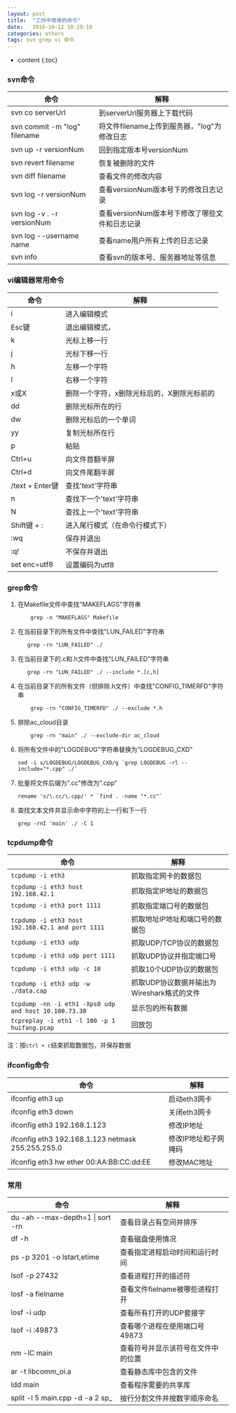 ```yaml
---
layout: post
title:  "工作中常用的命令"
date:   2016-10-12 10:20:10
categories: others
tags: svn grep vi 命令
---
```


* content
{:toc}

### svn命令


命令|解释
---|---
svn co serverUrl | 到serverUrl服务器上下载代码
svn commit -m "log" filename | 将文件filename上传到服务器，"log"为修改日志
svn up -r versionNum | 回到指定版本号versionNum
svn revert filename | 恢复被删除的文件
svn diff filename | 查看文件的修改内容
svn log -r versionNum | 查看versionNum版本号下的修改日志记录
svn log -v . -r versionNum | 查看versionNum版本号下修改了哪些文件和日志记录
svn log --username name | 查看name用户所有上传的日志记录
svn info | 查看svn的版本号、服务器地址等信息

### vi编辑器常用命令

命令|解释
---|---
i | 进入编辑模式
Esc键 | 退出编辑模式，
k | 光标上移一行
j | 光标下移一行 
h | 左移一个字符
l | 右移一个字符
x或X | 删除一个字符，x删除光标后的，X删除光标前的 
dd | 删除光标所在的行
dw | 删除光标后的一个单词
yy | 复制光标所在行
p | 粘贴
Ctrl+u | 向文件首翻半屏 
Ctrl+d | 向文件尾翻半屏 
/text + Enter键 | 查找'text'字符串
n | 查找下一个'text'字符串
N | 查找上一个'text'字符串
Shift键 + : | 进入尾行模式（在命令行模式下）
:wq | 保存并退出
:q! | 不保存并退出
set enc=utf8 | 设置编码为utf8


### grep命令

1. 在Makefile文件中查找"MAKEFLAGS"字符串

    ```
        grep -n "MAKEFLAGS" Makefile
    ```

2. 在当前目录下的所有文件中查找"LUN_FAILED"字符串

    ```
	   grep -rn "LUN_FAILED" ./
    ```

3. 在当前目录下的.c和.h文件中查找"LUN_FAILED"字符串

    ```
	   grep -rn "LUN_FAILED" ./ --include *.[c,h]
    ```

4. 在当前目录下的所有文件（但排除.h文件）中查找"CONFIG_TIMERFD"字符串

    ```
        grep -rn "CONFIG_TIMERFD" ./ --exclude *.h
    ```

5. 排除ac_cloud目录

    ```
        grep -rn "main" ./ --exclude-dir ac_cloud
    ```

6. 将所有文件中的"LOGDEBUG"字符串替换为"LOGDEBUG_CXD"

    ```
    sed -i s/LOGDEBUG/LOGDEBUG_CXD/g `grep LOGDEBUG -rl --include="*.cpp" ./`
    ```

7. 批量将文件后缀为".cc"修改为".cpp"

    ```
    rename 's/\.cc/\.cpp/' * `find . -name "*.cc"`
    ```

8. 查找文本文件并显示命中字符的上一行和下一行

    ```
    grep -rnI 'main' ./ -C 1
    ```

### tcpdump命令

命令|解释
---|---
`tcpdump -i eth3` | 抓取指定网卡的数据包
`tcpdump -i eth3 host 192.168.42.1` | 抓取指定IP地址的数据包
`tcpdump -i eth3 port 1111` | 抓取指定端口号的数据包
`tcpdump -i eth3 host 192.168.42.1 and port 1111` | 抓取地址IP地址和端口号的数据包
`tcpdump -i eth3 udp`  | 抓取UDP/TCP协议的数据包
`tcpdump -i eth3 udp port 1111` | 抓取UDP协议并指定端口号
`tcpdump -i eth3 udp -c 10` | 抓取10个UDP协议的数据包
`tcpdump -i eth3 udp -w ./data.cap` | 抓取UDP协议数据并输出为Wireshark格式的文件  
`tcpdump -nn -i eth1 -Xps0 udp and host 10.100.73.38` | 显示包的所有数据
`tcpreplay -i eth1 -l 100 -p 1 huifang.pcap` | 回放包

注：按`ctrl + c`结束抓取数据包，并保存数据

### ifconfig命令

命令|解释
---|---
ifconfig eth3 up   | 启动eth3网卡
ifconfig eth3 down | 关闭eth3网卡
ifconfig eth3 192.168.1.123 | 修改IP地址
ifconfig eth3 192.168.1.123 netmask 255.255.255.0 | 修改IP地址和子网掩码
ifconfig eth3 hw ether 00:AA:BB:CC:dd:EE | 修改MAC地址

### 常用

命令|解释
---|---
du -ah --max-depth=1 \| sort -rn   | 查看目录占有空间并排序
df -h | 查看磁盘使用情况
ps -p 3201 -o lstart,etime | 查看指定进程启动时间和运行时间
lsof -p 27432 | 查看进程打开的描述符
losf -a fielname | 查看文件fielname被哪些进程打开 
losf -i udp | 查看所有打开的UDP套接字
lsof -i :49873 | 查看哪个进程在使用端口号49873
nm -lC main | 查看符号并显示该符号在文件中的位置
ar -t libcomm_oi.a | 查看静态库中包含的文件
ldd main | 查看程序需要的共享库
split -l 5 main.cpp -d -a 2 sp_ | 按行分割文件并按数字顺序命名
